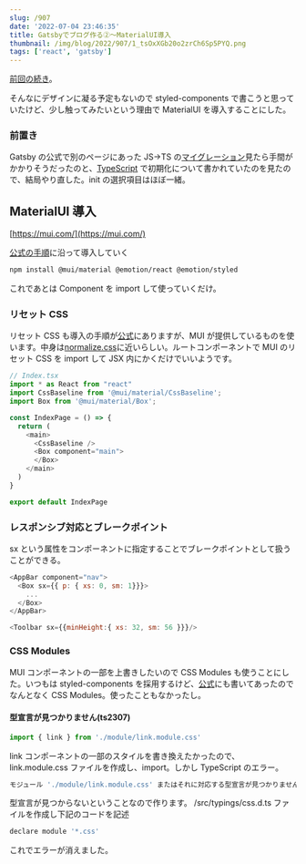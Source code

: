 ```yaml
---
slug: /907
date: '2022-07-04 23:46:35'
title: Gatsbyでブログ作る②〜MaterialUI導入
thumbnail: /img/blog/2022/907/1_tsOxXGb20o2zrCh6Sp5PYQ.png
tags: ['react', 'gatsby']
---
```

[前回の続き](https://totolog34.com/901/)。

そんなにデザインに凝る予定もないので styled-components で書こうと思っていたけど、少し触ってみたいという理由で MaterialUI を導入することにした。

### 前置き

Gatsby の公式で別のページにあった JS→TS の[マイグレーション](https://www.gatsbyjs.com/docs/how-to/custom-configuration/typescript/#migrating-to-typescript)見たら手間がかかりそうだったのと、[TypeScript](https://www.gatsbyjs.com/docs/how-to/custom-configuration/typescript/) で初期化について書かれていたのを見たので、結局やり直した。init の選択項目はほぼ一緒。

## MaterialUI 導入

[https://mui.com/](https://mui.com/)

[公式の手順](https://mui.com/material-ui/getting-started/installation/)に沿って導入していく

```sh
npm install @mui/material @emotion/react @emotion/styled
```

これであとは Component を import して使っていくだけ。

### リセット CSS

リセット CSS も導入の手順が[公式](https://mui.com/material-ui/react-css-baseline/#global-reset)にありますが、MUI が提供しているものを使います。中身は[normalize.css](https://github.com/necolas/normalize.css)に近いらしい。ルートコンポーネントで MUI のリセット CSS を import して JSX 内にかくだけでいいようです。

```javascript
// Index.tsx
import * as React from "react"
import CssBaseline from '@mui/material/CssBaseline';
import Box from '@mui/material/Box';

const IndexPage = () => {
  return (
    <main>
      <CssBaseline />
      <Box component="main">
      </Box>
    </main>
  )
}

export default IndexPage
```

### レスポンシブ対応とブレークポイント

sx という属性をコンポーネントに指定することでブレークポイントとして扱うことができる。

```javascript
<AppBar component="nav">
  <Box sx={{ p: { xs: 0, sm: 1}}}>
    ...
  </Box>
</AppBar>
```

```javascript
<Toolbar sx={{minHeight:{ xs: 32, sm: 56 }}}/>
```

### CSS Modules

MUI コンポーネントの一部を上書きしたいので CSS Modules も使うことにした。いつもは styled-components を採用するけど、[公式](https://www.gatsbyjs.com/docs/tutorial/part-2/#style-components-with-css-modules)にも書いてあったのでなんとなく CSS Modules。使ったこともなかったし。

#### 型宣言が見つかりません(ts2307)

```javascript
import { link } from './module/link.module.css'
```

link コンポーネントの一部のスタイルを書き換えたかったので、link.module.css ファイルを作成し、import。しかし TypeScript のエラー。

```sh
モジュール './module/link.module.css' またはそれに対応する型宣言が見つかりません。
```

型宣言が見つからないということなので作ります。
/src/typings/css.d.ts ファイルを作成し下記のコードを記述

```javascript
declare module '*.css'
```

これでエラーが消えました。
